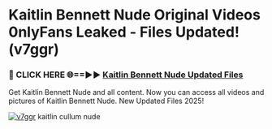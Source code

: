 # Kaitlin Bennett Nude Original Videos 0nlyFans Leaked - Files Updated! (v7ggr)

<h3>🔴 CLICK HERE 🌐==►► <a href="https://tinyurl.com/yc6ubb5a" rel="nofollow">Kaitlin Bennett Nude Updated Files</a></h3>

Get Kaitlin Bennett Nude and all content. Now you can access all videos and pictures of Kaitlin Bennett Nude. New Updated Files 2025!

[![v7ggr](https://i.imgur.com/7eu0CRL.gif)](https://tinyurl.com/yc6ubb5a)
kaitlin cullum nude